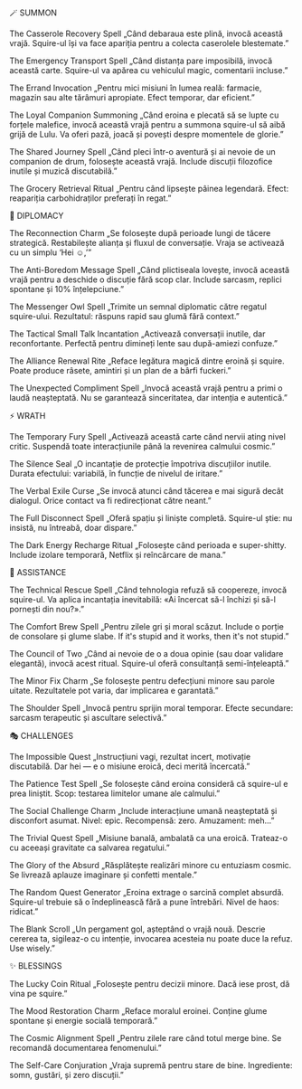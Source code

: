 🪄 SUMMON

The Casserole Recovery Spell
„Când debaraua este plină, invocă această vrajă.
Squire-ul își va face apariția pentru a colecta caserolele blestemate.”

The Emergency Transport Spell
„Când distanța pare imposibilă, invocă această carte.
Squire-ul va apărea cu vehiculul magic, comentarii incluse.”

The Errand Invocation
„Pentru mici misiuni în lumea reală: farmacie, magazin sau alte tărâmuri apropiate.
Efect temporar, dar eficient.”

The Loyal Companion Summoning
„Când eroina e plecată să se lupte cu forțele malefice,
invocă această vrajă pentru a summona squire-ul să aibă grijă de Lulu.
Va oferi pază, joacă și povești despre momentele de glorie.”

The Shared Journey Spell
„Când pleci într-o aventură și ai nevoie de un companion de drum, folosește această vrajă.
Include discuții filozofice inutile și muzică discutabilă.”

The Grocery Retrieval Ritual
„Pentru când lipsește pâinea legendară.
Efect: reapariția carbohidraților preferați în regat.”

💬 DIPLOMACY

The Reconnection Charm
„Se folosește după perioade lungi de tăcere strategică.
Restabilește alianța și fluxul de conversație.
Vraja se activează cu un simplu ‘Hei ☺️,’”

The Anti-Boredom Message Spell
„Când plictiseala lovește, invocă această vrajă pentru a deschide o discuție fără scop clar.
Include sarcasm, replici spontane și 10% înțelepciune.”

The Messenger Owl Spell
„Trimite un semnal diplomatic către regatul squire-ului.
Rezultatul: răspuns rapid sau glumă fără context.”

The Tactical Small Talk Incantation
„Activează conversații inutile, dar reconfortante.
Perfectă pentru dimineți lente sau după-amiezi confuze.”

The Alliance Renewal Rite
„Reface legătura magică dintre eroină și squire.
Poate produce râsete, amintiri și un plan de a bârfi fuckeri.”

The Unexpected Compliment Spell
„Invocă această vrajă pentru a primi o laudă neașteptată.
Nu se garantează sinceritatea, dar intenția e autentică.”

⚡ WRATH

The Temporary Fury Spell
„Activează această carte când nervii ating nivel critic.
Suspendă toate interacțiunile până la revenirea calmului cosmic.”

The Silence Seal
„O incantație de protecție împotriva discuțiilor inutile.
Durata efectului: variabilă, în funcție de nivelul de iritare.”

The Verbal Exile Curse
„Se invocă atunci când tăcerea e mai sigură decât dialogul.
Orice contact va fi redirecționat către neant.”

The Full Disconnect Spell
„Oferă spațiu și liniște completă.
Squire-ul știe: nu insistă, nu întreabă, doar dispare.”

The Dark Energy Recharge Ritual
„Folosește când perioada e super-shitty.
Include izolare temporară, Netflix și reîncărcare de mana.”

🧰 ASSISTANCE

The Technical Rescue Spell
„Când tehnologia refuză să coopereze, invocă squire-ul.
Va aplica incantația inevitabilă: «Ai încercat să-l închizi și să-l pornești din nou?».”

The Comfort Brew Spell
„Pentru zilele gri și moral scăzut.
Include o porție de consolare și glume slabe.
If it's stupid and it works, then it's not stupid.”

The Council of Two
„Când ai nevoie de o a doua opinie (sau doar validare elegantă), invocă acest ritual.
Squire-ul oferă consultanță semi-înțeleaptă.”

The Minor Fix Charm
„Se folosește pentru defecțiuni minore sau parole uitate.
Rezultatele pot varia, dar implicarea e garantată.”

The Shoulder Spell
„Invocă pentru sprijin moral temporar.
Efecte secundare: sarcasm terapeutic și ascultare selectivă.”

🎭 CHALLENGES

The Impossible Quest
„Instrucțiuni vagi, rezultat incert, motivație discutabilă.
Dar hei — e o misiune eroică, deci merită încercată.”

The Patience Test Spell
„Se folosește când eroina consideră că squire-ul e prea liniștit.
Scop: testarea limitelor umane ale calmului.”

The Social Challenge Charm
„Include interacțiune umană neașteptată și disconfort asumat.
Nivel: epic. Recompensă: zero. Amuzament: meh...”

The Trivial Quest Spell
„Misiune banală, ambalată ca una eroică.
Trateaz-o cu aceeași gravitate ca salvarea regatului.”

The Glory of the Absurd
„Răsplătește realizări minore cu entuziasm cosmic.
Se livrează aplauze imaginare și confetti mentale.”

The Random Quest Generator
„Eroina extrage o sarcină complet absurdă.
Squire-ul trebuie să o îndeplinească fără a pune întrebări.
Nivel de haos: ridicat.”

The Blank Scroll
„Un pergament gol, așteptând o vrajă nouă.
Descrie cererea ta, sigileaz-o cu intenție, invocarea acesteia nu poate duce la refuz.
Use wisely.”

✨ BLESSINGS

The Lucky Coin Ritual
„Folosește pentru decizii minore.
Dacă iese prost, dă vina pe squire.”

The Mood Restoration Charm
„Reface moralul eroinei.
Conține glume spontane și energie socială temporară.”

The Cosmic Alignment Spell
„Pentru zilele rare când totul merge bine.
Se recomandă documentarea fenomenului.”

The Self-Care Conjuration
„Vraja supremă pentru stare de bine.
Ingrediente: somn, gustări, și zero discuții.”